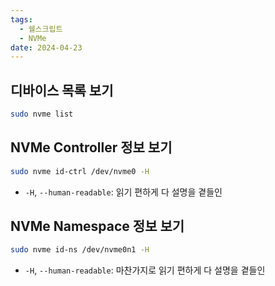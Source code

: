 ```yaml
---
tags:
  - 쉘스크립트
  - NVMe
date: 2024-04-23
---
```

## 디바이스 목록 보기

```bash
sudo nvme list
```

## NVMe Controller 정보 보기

```bash
sudo nvme id-ctrl /dev/nvme0 -H
```

- `-H`, `--human-readable`: 읽기 편하게 다 설명을 곁들인

## NVMe Namespace 정보 보기

```bash
sudo nvme id-ns /dev/nvme0n1 -H
```

- `-H`, `--human-readable`: 마찬가지로 읽기 편하게 다 설명을 곁들인